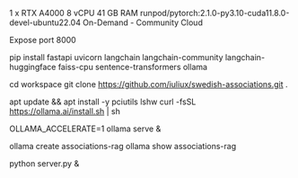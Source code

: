 1 x RTX A4000
8 vCPU 41 GB RAM
runpod/pytorch:2.1.0-py3.10-cuda11.8.0-devel-ubuntu22.04
On-Demand - Community Cloud

Expose port 8000



pip install fastapi uvicorn langchain langchain-community langchain-huggingface faiss-cpu sentence-transformers ollama

cd workspace
git clone https://github.com/iuliux/swedish-associations.git .

apt update && apt install -y pciutils lshw
curl -fsSL https://ollama.ai/install.sh | sh

OLLAMA_ACCELERATE=1 ollama serve &

ollama create associations-rag
ollama show associations-rag

python server.py &
